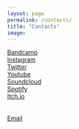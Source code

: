 ```yaml
---
layout: page
permalink: /contacts/
title: "Contacts"
image:
---
```


<div class="wrapper">
<div>
        <a class="button button_contact" style="display:block;" href="https://riesenradler.bandcamp.com/">
          Bandcamp
          <br>
        </a>
        <a class="button button_contact" style="display:block;" href="https://www.instagram.com/riesenradler_music/">
          Instagram
          <br>
        </a>
        <a class="button button_contact" style="display:block;" href="https://twitter.com/riesenradler">
          Twitter
          <br>
        </a>
        <a class="button button_contact" style="display:block;" href="https://www.youtube.com/channel/UCkyf5Jj3E-74nGi9W7a3xmQ/">
          Youtube
          <br>
        </a>
        <a class="button button_contact" style="display:block;" href="https://soundcloud.com/user-501382272">
          Soundcloud
          <br>
        </a>
        <a class="button button_contact" style="display:block;" href="https://open.spotify.com/artist/1hc0HSZGcnjLshrrsnDltT?si=JeZPg5-GTY2uZ6f5Qx_Y6Q">
          Spotify
          <br>
        </a>
        <a class="button button_contact" style="display:block;" href="https://riesenradler.itch.io/">
          Itch.io
          <br>
        </a>
        <br>
        <br>
        <a class="button button_contact" style="display:block;" href="office.riesenradler@gmail.com">
          Email
          <br>
        </a>
</div>
